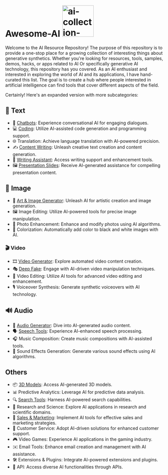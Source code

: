 # Awesome-AI <img width="100" style="margin-right:6px;" alt="ai-collection-logo" src="https://www.pngmart.com/files/21/AI-PNG-HD.png" /> 
Welcome to the AI Resource Repository! The purpose of this repository is to provide a one-stop place for a growing collection of interesting things about generative synthetics. Whether you're looking for resources, tools, samples, demos, hacks, or apps related to AI Or specifically generative AI technology, this repository has you covered.
As an AI enthusiast and interested in exploring the world of AI and its applications, I have hand-curated this list. The goal is to create a hub where people interested in artificial intelligence can find tools that cover different aspects of the field.

Certainly! Here's an expanded version with more subcategories:

## 📝 Text
- 🤖 [Chatbots](https://github.com/mshojaei77/Awesome-AI/blob/main/Chatbots.md): Experience conversational AI for engaging dialogues.
- 💻 [Coding](https://github.com/mshojaei77/Awesome-AI/blob/main/Code%20Generator.md): Utilize AI-assisted code generation and programming support.
- 🌐 Translation: Achieve language translation with AI-powered precision.
- ✍️ [Content Writing](https://github.com/mshojaei77/Awesome-AI/blob/main/Content%20Writing.md): Unleash creative text creation and content generation.
- 📝 [Writing Assistant](https://github.com/mshojaei77/Awesome-AI/blob/main/Writing%20Assistant.md): Access writing support and enhancement tools.
- 🖼️ [Presentation Slides](https://github.com/mshojaei77/Awesome-AI/blob/main/Presentation.md): Receive AI-generated assistance for compelling presentation content.

## 🌄 Image
- 🎨 [Art & Image Generator](https://github.com/mshojaei77/Awesome-AI/blob/main/Art%20%26%20Image%20Generator.md): Unleash AI for artistic creation and image generation.
- 🖼️ Image Editing: Utilize AI-powered tools for precise image manipulation.
- 📸 Photo Enhancement: Enhance and modify photos using AI algorithms.
- 🌈 Colorization: Automatically add color to black and white images with AI.

### 🎬 Video
- 🎞 [Video Generator](https://github.com/mshojaei77/Awesome-AI/blob/main/Video%20Generator.md): Explore automated video content creation.
- 🎭 [Deep Fake](https://github.com/mshojaei77/Awesome-AI/blob/main/README.md): Engage with AI-driven video manipulation techniques.
- 🎥 Video Editing: Utilize AI tools for advanced video editing and enhancement.
- 🎙️ Voiceover Synthesis: Generate synthetic voiceovers with AI technology.

## 🔊 Audio
- 🎵 [Audio Generator](https://github.com/mshojaei77/Awesome-AI/blob/main/Audio%20Generator.md): Dive into AI-generated audio content.
- 🗣️ [Speech Tools](https://github.com/mshojaei77/Awesome-AI/blob/main/Speech%20Tools.md): Experience AI-enhanced speech processing.
- 🎧 Music Composition: Create music compositions with AI-assisted tools.
- 📢 Sound Effects Generation: Generate various sound effects using AI algorithms.

## Others
- 📦 [3D Models](https://github.com/mshojaei77/Awesome-AI/blob/main/3D%20Models.md): Access AI-generated 3D models.
- 📊 Predictive Analytics: Leverage AI for predictive data analysis.
- 🔍 [Search Tools](https://github.com/mshojaei77/Awesome-AI/blob/main/Search%20Tools.md): Harness AI-powered search capabilities.
- 🧪 Research and Science: Explore AI applications in research and scientific domains.
- 💼 [Sales & Marketing](https://github.com/mshojaei77/Awesome-AI/blob/main/Sales%20%26%20Marketing.md): Implement AI tools for effective sales and marketing strategies.
- 🤖 Customer Service: Adopt AI-driven solutions for enhanced customer support.
- 🎮 Video Games: Experience AI applications in the gaming industry.
- ✉️ Email Tools: Enhance email creation and management with AI assistance.
- 🛠️ Extensions & Plugins: Integrate AI-powered extensions and plugins.
- 🔄 API: Access diverse AI functionalities through APIs.
